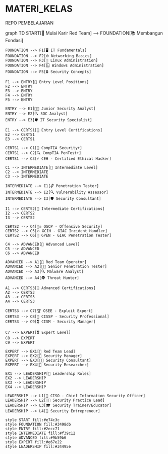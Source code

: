# MATERI_KELAS
REPO PEMBELAJARAN


graph TD
    START[🎯 Mulai Karir Red Team] --> FOUNDATION[📚 Membangun Fondasi]
    
    FOUNDATION --> F1[🖥️ IT Fundamentals]
    FOUNDATION --> F2[🌐 Networking Basics]
    FOUNDATION --> F3[🐧 Linux Administration]
    FOUNDATION --> F4[🪟 Windows Administration]
    FOUNDATION --> F5[🔒 Security Concepts]
    
    F1 --> ENTRY[🚀 Entry Level Positions]
    F2 --> ENTRY
    F3 --> ENTRY
    F4 --> ENTRY
    F5 --> ENTRY
    
    ENTRY --> E1[👨‍💻 Junior Security Analyst]
    ENTRY --> E2[🔍 SOC Analyst]
    ENTRY --> E3[🛡️ IT Security Specialist]
    
    E1 --> CERTS1[📜 Entry Level Certifications]
    E2 --> CERTS1
    E3 --> CERTS1
    
    CERTS1 --> C1[🔰 CompTIA Security+]
    CERTS1 --> C2[🔍 CompTIA PenTest+]
    CERTS1 --> C3[⚡ CEH - Certified Ethical Hacker]
    
    C1 --> INTERMEDIATE[🎯 Intermediate Level]
    C2 --> INTERMEDIATE
    C3 --> INTERMEDIATE
    
    INTERMEDIATE --> I1[🔓 Penetration Tester]
    INTERMEDIATE --> I2[🔍 Vulnerability Assessor]
    INTERMEDIATE --> I3[🛡️ Security Consultant]
    
    I1 --> CERTS2[📜 Intermediate Certifications]
    I2 --> CERTS2
    I3 --> CERTS2
    
    CERTS2 --> C4[🏴‍☠️ OSCP - Offensive Security]
    CERTS2 --> C5[🔥 GCIH - GIAC Incident Handler]
    CERTS2 --> C6[🎯 GPEN - GIAC Penetration Tester]
    
    C4 --> ADVANCED[🚀 Advanced Level]
    C5 --> ADVANCED
    C6 --> ADVANCED
    
    ADVANCED --> A1[🔴 Red Team Operator]
    ADVANCED --> A2[👨‍💼 Senior Penetration Tester]
    ADVANCED --> A3[🔍 Malware Analyst]
    ADVANCED --> A4[🕵️ Threat Hunter]
    
    A1 --> CERTS3[📜 Advanced Certifications]
    A2 --> CERTS3
    A3 --> CERTS3
    A4 --> CERTS3
    
    CERTS3 --> C7[🏆 OSEE - Exploit Expert]
    CERTS3 --> C8[👑 CISSP - Security Professional]
    CERTS3 --> C9[🎖️ CISM - Security Manager]
    
    C7 --> EXPERT[🎖️ Expert Level]
    C8 --> EXPERT
    C9 --> EXPERT
    
    EXPERT --> EX1[👑 Red Team Lead]
    EXPERT --> EX2[🏢 Security Manager]
    EXPERT --> EX3[👨‍🏫 Security Consultant]
    EXPERT --> EX4[🔬 Security Researcher]
    
    EX1 --> LEADERSHIP[🌟 Leadership Roles]
    EX2 --> LEADERSHIP
    EX3 --> LEADERSHIP
    EX4 --> LEADERSHIP
    
    LEADERSHIP --> L1[🏢 CISO - Chief Information Security Officer]
    LEADERSHIP --> L2[👨‍💼 Security Practice Lead]
    LEADERSHIP --> L3[🎓 Security Trainer/Educator]
    LEADERSHIP --> L4[🚀 Security Entrepreneur]
    
    style START fill:#e74c3c
    style FOUNDATION fill:#3498db
    style ENTRY fill:#2ecc71
    style INTERMEDIATE fill:#f39c12
    style ADVANCED fill:#9b59b6
    style EXPERT fill:#e67e22
    style LEADERSHIP fill:#34495e
